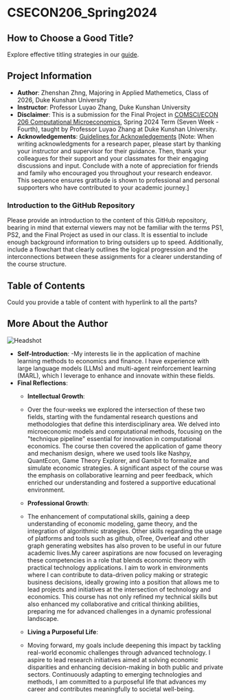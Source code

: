 # CSECON206_Spring2024

## How to Choose a Good Title? 
Explore effective titling strategies in our [guide](https://www.nature.com/articles/s41562-021-01152-2).

## Project Information
- **Author**: Zhenshan Zhng, Majoring in Applied Mathemetics, Class of 2026, Duke Kunshan University
- **Instructor**: Professor Luyao Zhang, Duke Kunshan University
- **Disclaimer**: This is a submission for the Final Project in [COMSCI/ECON 206 Computational Microeconomics](https://ms.pubpub.org/), Spring 2024 Term (Seven Week - Fourth), taught by Professor Luyao Zhang at Duke Kunshan University.
- **Acknowledgements**: [Guidelines for Acknowledgements](https://www.scribbr.co.uk/thesis-dissertation/acknowledgements/)
  [Note: When writing acknowledgments for a research paper, please start by thanking your instructor and supervisor for their guidance. Then, thank your colleagues for their support and your classmates for their engaging discussions and input. Conclude with a note of appreciation for friends and family who encouraged you throughout your research endeavor. This sequence ensures gratitude is shown to professional and personal supporters who have contributed to your academic journey.]

### Introduction to the GitHub Repository

Please provide an introduction to the content of this GitHub repository, bearing in mind that external viewers may not be familiar with the terms PS1, PS2, and the Final Project as used in our class. It is essential to include enough background information to bring outsiders up to speed. Additionally, include a flowchart that clearly outlines the logical progression and the interconnections between these assignments for a clearer understanding of the course structure.

## Table of Contents
Could you provide a table of content with hyperlink to all the parts? 

## More About the Author
![Headshot](url-to-headshot-image)
- **Self-Introduction**:
  -My interests lie in the application of machine learning methods to economics and finance. I have experience with large language models (LLMs) and multi-agent reinforcement learning (MARL), which I leverage to enhance and innovate within these fields.
- **Final Reflections**: 
  - **Intellectual Growth**:
  - Over the four-weeks we explored the intersection of these two fields, starting with the fundamental research questions and methodologies that define this interdisciplinary area. We delved into microeconomic models and computational methods, focusing on the "technique pipeline" essential for innovation in computational economics. The course then covered the application of game theory and mechanism design, where we used tools like Nashpy, QuantEcon, Game Theory Explorer, and Gambit to formalize and simulate economic strategies. A significant aspect of the course was the emphasis on collaborative learning and peer feedback, which enriched our understanding and fostered a supportive educational environment.
  
  - **Professional Growth**:
  - The enhancement of computational skills, gaining a deep understanding of economic modeling, game theory, and the integration of algorithmic strategies. Other skills regarding the usage of platforms and tools such as github, oTree, Overleaf and other graph generating websites has also proven to be useful in our future academic lives.My career aspirations are now focused on leveraging these competencies in a role that blends economic theory with practical technology applications. I aim to work in environments where I can contribute to data-driven policy making or strategic business decisions, ideally growing into a position that allows me to lead projects and initiatives at the intersection of technology and economics. This course has not only refined my technical skills but also enhanced my collaborative and critical thinking abilities, preparing me for advanced challenges in a dynamic professional landscape.
  - **Living a Purposeful Life**:
  - Moving forward, my goals include deepening this impact by tackling real-world economic challenges through advanced technology. I aspire to lead research initiatives aimed at solving economic disparities and enhancing decision-making in both public and private sectors. Continuously adapting to emerging technologies and methods, I am committed to a purposeful life that advances my career and contributes meaningfully to societal well-being.







